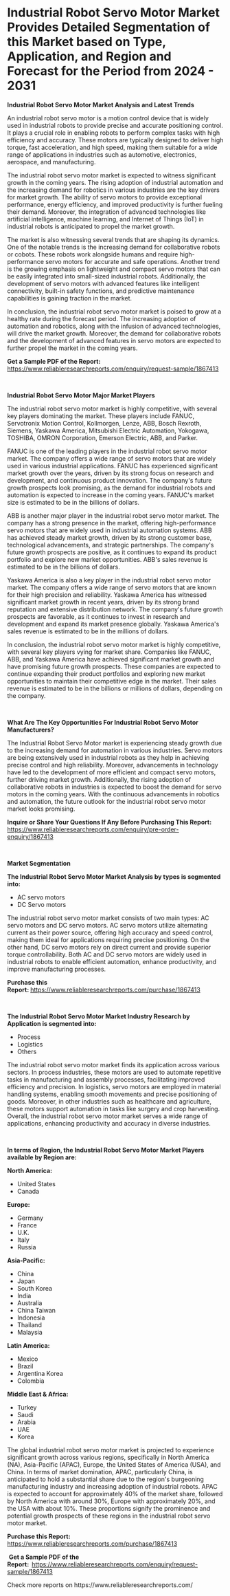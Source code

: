 <p><h1>Industrial Robot Servo Motor Market Provides Detailed Segmentation of this Market based on Type, Application, and Region and Forecast for the Period from 2024 - 2031</h1></p><p><strong>Industrial Robot Servo Motor Market Analysis and Latest Trends</strong></p>
<p><p>An industrial robot servo motor is a motion control device that is widely used in industrial robots to provide precise and accurate positioning control. It plays a crucial role in enabling robots to perform complex tasks with high efficiency and accuracy. These motors are typically designed to deliver high torque, fast acceleration, and high speed, making them suitable for a wide range of applications in industries such as automotive, electronics, aerospace, and manufacturing.</p><p>The industrial robot servo motor market is expected to witness significant growth in the coming years. The rising adoption of industrial automation and the increasing demand for robotics in various industries are the key drivers for market growth. The ability of servo motors to provide exceptional performance, energy efficiency, and improved productivity is further fueling their demand. Moreover, the integration of advanced technologies like artificial intelligence, machine learning, and Internet of Things (IoT) in industrial robots is anticipated to propel the market growth.</p><p>The market is also witnessing several trends that are shaping its dynamics. One of the notable trends is the increasing demand for collaborative robots or cobots. These robots work alongside humans and require high-performance servo motors for accurate and safe operations. Another trend is the growing emphasis on lightweight and compact servo motors that can be easily integrated into small-sized industrial robots. Additionally, the development of servo motors with advanced features like intelligent connectivity, built-in safety functions, and predictive maintenance capabilities is gaining traction in the market.</p><p>In conclusion, the industrial robot servo motor market is poised to grow at a healthy rate during the forecast period. The increasing adoption of automation and robotics, along with the infusion of advanced technologies, will drive the market growth. Moreover, the demand for collaborative robots and the development of advanced features in servo motors are expected to further propel the market in the coming years.</p></p>
<p><strong>Get a Sample PDF of the Report:&nbsp;</strong> <a href="https://www.reliableresearchreports.com/enquiry/request-sample/1867413">https://www.reliableresearchreports.com/enquiry/request-sample/1867413</a></p>
<p>&nbsp;</p>
<p><strong>Industrial Robot Servo Motor Major Market Players</strong></p>
<p><p>The industrial robot servo motor market is highly competitive, with several key players dominating the market. These players include FANUC, Servotronix Motion Control, Kollmorgen, Lenze, ABB, Bosch Rexroth, Siemens, Yaskawa America, Mitsubishi Electric Automation, Yokogawa, TOSHIBA, OMRON Corporation, Emerson Electric, ABB, and Parker.</p><p>FANUC is one of the leading players in the industrial robot servo motor market. The company offers a wide range of servo motors that are widely used in various industrial applications. FANUC has experienced significant market growth over the years, driven by its strong focus on research and development, and continuous product innovation. The company's future growth prospects look promising, as the demand for industrial robots and automation is expected to increase in the coming years. FANUC's market size is estimated to be in the billions of dollars.</p><p>ABB is another major player in the industrial robot servo motor market. The company has a strong presence in the market, offering high-performance servo motors that are widely used in industrial automation systems. ABB has achieved steady market growth, driven by its strong customer base, technological advancements, and strategic partnerships. The company's future growth prospects are positive, as it continues to expand its product portfolio and explore new market opportunities. ABB's sales revenue is estimated to be in the billions of dollars.</p><p>Yaskawa America is also a key player in the industrial robot servo motor market. The company offers a wide range of servo motors that are known for their high precision and reliability. Yaskawa America has witnessed significant market growth in recent years, driven by its strong brand reputation and extensive distribution network. The company's future growth prospects are favorable, as it continues to invest in research and development and expand its market presence globally. Yaskawa America's sales revenue is estimated to be in the millions of dollars.</p><p>In conclusion, the industrial robot servo motor market is highly competitive, with several key players vying for market share. Companies like FANUC, ABB, and Yaskawa America have achieved significant market growth and have promising future growth prospects. These companies are expected to continue expanding their product portfolios and exploring new market opportunities to maintain their competitive edge in the market. Their sales revenue is estimated to be in the billions or millions of dollars, depending on the company.</p></p>
<p>&nbsp;</p>
<p><strong>What Are The Key Opportunities For Industrial Robot Servo Motor Manufacturers?</strong></p>
<p><p>The Industrial Robot Servo Motor market is experiencing steady growth due to the increasing demand for automation in various industries. Servo motors are being extensively used in industrial robots as they help in achieving precise control and high reliability. Moreover, advancements in technology have led to the development of more efficient and compact servo motors, further driving market growth. Additionally, the rising adoption of collaborative robots in industries is expected to boost the demand for servo motors in the coming years. With the continuous advancements in robotics and automation, the future outlook for the industrial robot servo motor market looks promising.</p></p>
<p><strong>Inquire or Share Your Questions If Any Before Purchasing This Report:</strong> <a href="https://www.reliableresearchreports.com/enquiry/pre-order-enquiry/1867413">https://www.reliableresearchreports.com/enquiry/pre-order-enquiry/1867413</a></p>
<p>&nbsp;</p>
<p><strong>Market Segmentation</strong></p>
<p><strong>The Industrial Robot Servo Motor Market Analysis by types is segmented into:</strong></p>
<p><ul><li>AC servo motors</li><li>DC Servo motors</li></ul></p>
<p><p>The industrial robot servo motor market consists of two main types: AC servo motors and DC servo motors. AC servo motors utilize alternating current as their power source, offering high accuracy and speed control, making them ideal for applications requiring precise positioning. On the other hand, DC servo motors rely on direct current and provide superior torque controllability. Both AC and DC servo motors are widely used in industrial robots to enable efficient automation, enhance productivity, and improve manufacturing processes.</p></p>
<p><strong>Purchase this Report:&nbsp;</strong><a href="https://www.reliableresearchreports.com/purchase/1867413">https://www.reliableresearchreports.com/purchase/1867413</a></p>
<p>&nbsp;</p>
<p><strong>The Industrial Robot Servo Motor Market Industry Research by Application is segmented into:</strong></p>
<p><ul><li>Process</li><li>Logistics</li><li>Others</li></ul></p>
<p><p>The industrial robot servo motor market finds its application across various sectors. In process industries, these motors are used to automate repetitive tasks in manufacturing and assembly processes, facilitating improved efficiency and precision. In logistics, servo motors are employed in material handling systems, enabling smooth movements and precise positioning of goods. Moreover, in other industries such as healthcare and agriculture, these motors support automation in tasks like surgery and crop harvesting. Overall, the industrial robot servo motor market serves a wide range of applications, enhancing productivity and accuracy in diverse industries.</p></p>
<p>&nbsp;</p>
<p><strong>In terms of Region, the Industrial Robot Servo Motor Market Players available by Region are:</strong></p>
<p>
    <p> <strong> North America: </strong>
        <ul>
            <li>United States</li>
            <li>Canada</li>
        </ul>
        </p> 
    <p> <strong> Europe: </strong>
        <ul>
            <li>Germany</li>
            <li>France</li>
            <li>U.K.</li>
            <li>Italy</li>
            <li>Russia</li>
        </ul>
        </p> 
    <p> <strong> Asia-Pacific: </strong>
        <ul>
            <li>China</li>
            <li>Japan</li>
            <li>South Korea</li>
            <li>India</li>
            <li>Australia</li>
            <li>China Taiwan</li>
            <li>Indonesia</li>
            <li>Thailand</li>
            <li>Malaysia</li>
        </ul>
        </p> 
    <p> <strong> Latin America: </strong>
        <ul>
            <li>Mexico</li>
            <li>Brazil</li>
            <li>Argentina Korea</li>
            <li>Colombia</li>
        </ul>
        </p> 
    <p> <strong> Middle East & Africa: </strong>
        <ul>
            <li>Turkey</li>
            <li>Saudi</li>
            <li>Arabia</li>
            <li>UAE</li>
            <li>Korea</li>
        </ul>
    </p>
    </p>
<p><p>The global industrial robot servo motor market is projected to experience significant growth across various regions, specifically in North America (NA), Asia-Pacific (APAC), Europe, the United States of America (USA), and China. In terms of market domination, APAC, particularly China, is anticipated to hold a substantial share due to the region's burgeoning manufacturing industry and increasing adoption of industrial robots. APAC is expected to account for approximately 40% of the market share, followed by North America with around 30%, Europe with approximately 20%, and the USA with about 10%. These proportions signify the prominence and potential growth prospects of these regions in the industrial robot servo motor market.</p></p>
<p><strong>Purchase this Report: </strong><a href="https://www.reliableresearchreports.com/purchase/1867413">https://www.reliableresearchreports.com/purchase/1867413</a></p>
<p>&nbsp;<strong>Get a Sample PDF of the Report:&nbsp;&nbsp;</strong><a href="https://www.reliableresearchreports.com/enquiry/request-sample/1867413">https://www.reliableresearchreports.com/enquiry/request-sample/1867413</a></p>
<p><strong></strong></p>
<p>Check more reports on https://www.reliableresearchreports.com/</p>